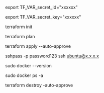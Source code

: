 export TF_VAR_secret_id="xxxxxx"

export TF_VAR_secret_key="xxxxxx"

terraform init

terraform plan

terraform apply --auto-approve

sshpass -p password123 ssh ubuntu@x.x.x.x

sudo docker --version

sudo docker ps -a

terraform destroy -auto-approve